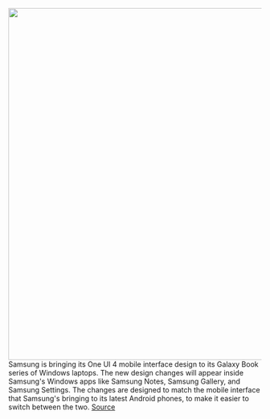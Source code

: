 <img src='https://cdn.vox-cdn.com/thumbor/yR3zwg8m4h-sWo3iKHwx1yXWULw=/0x0:2880x1617/1200x0/filters:focal(0x0:2880x1617):no_upscale()/cdn.vox-cdn.com/uploads/chorus_asset/file/22959055/990Suet.jpeg' width='700px' /><br/>
Samsung is bringing its One UI 4 mobile interface design to its Galaxy Book series of Windows laptops. The new design changes will appear inside Samsung's Windows apps like Samsung Notes, Samsung Gallery, and Samsung Settings. The changes are designed to match the mobile interface that Samsung's bringing to its latest Android phones, to make it easier to switch between the two.
<a href='https://www.theverge.com/2021/10/27/22748334/samsung-oneui-windows-apps-oneui-book-4-features'> Source <a/>